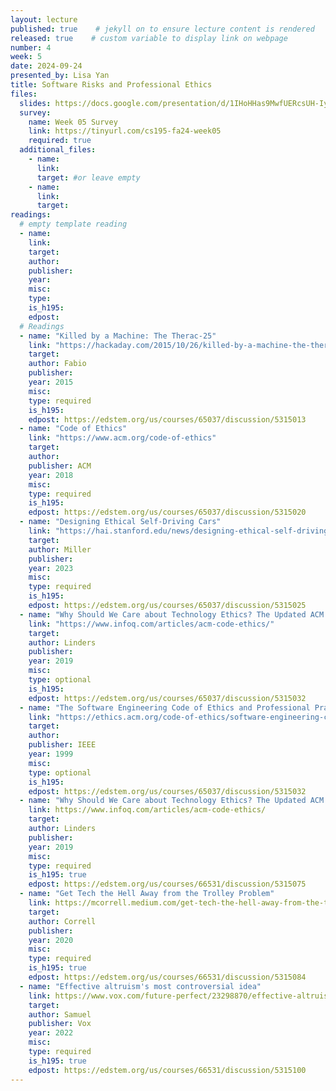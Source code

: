 ```yaml
---
layout: lecture
published: true    # jekyll on to ensure lecture content is rendered
released: true    # custom variable to display link on webpage
number: 4
week: 5
date: 2024-09-24
presented_by: Lisa Yan
title: Software Risks and Professional Ethics
files:
  slides: https://docs.google.com/presentation/d/1IHoHHas9MwfUERcsUH-IyzzpGxN2HRHUJnie_qWNtjE/edit?usp=sharing
  survey:
    name: Week 05 Survey
    link: https://tinyurl.com/cs195-fa24-week05
    required: true
  additional_files:
    - name: 
      link: 
      target: #or leave empty
    - name: 
      link: 
      target:
readings:
  # empty template reading 
  - name: 
    link:
    target:
    author:
    publisher: 
    year: 
    misc: 
    type: 
    is_h195: 
    edpost:
  # Readings
  - name: "Killed by a Machine: The Therac-25"
    link: "https://hackaday.com/2015/10/26/killed-by-a-machine-the-therac-25/"
    target:
    author: Fabio
    publisher: 
    year: 2015
    misc: 
    type: required
    is_h195:
    edpost: https://edstem.org/us/courses/65037/discussion/5315013
  - name: "Code of Ethics"
    link: "https://www.acm.org/code-of-ethics"
    target:
    author: 
    publisher: ACM
    year: 2018
    misc: 
    type: required
    is_h195: 
    edpost: https://edstem.org/us/courses/65037/discussion/5315020
  - name: "Designing Ethical Self-Driving Cars"
    link: "https://hai.stanford.edu/news/designing-ethical-self-driving-cars"
    target:
    author: Miller
    publisher: 
    year: 2023
    misc: 
    type: required
    is_h195: 
    edpost: https://edstem.org/us/courses/65037/discussion/5315025
  - name: "Why Should We Care about Technology Ethics? The Updated ACM Code of Ethics"
    link: "https://www.infoq.com/articles/acm-code-ethics/"
    target:
    author: Linders
    publisher: 
    year: 2019
    misc: 
    type: optional
    is_h195: 
    edpost: https://edstem.org/us/courses/65037/discussion/5315032
  - name: "The Software Engineering Code of Ethics and Professional Practice"
    link: "https://ethics.acm.org/code-of-ethics/software-engineering-code/"
    target:
    author: 
    publisher: IEEE
    year: 1999
    misc: 
    type: optional
    is_h195: 
    edpost: https://edstem.org/us/courses/65037/discussion/5315032
  - name: "Why Should We Care about Technology Ethics? The Updated ACM Code of Ethics"
    link: https://www.infoq.com/articles/acm-code-ethics/
    target:
    author: Linders
    publisher: 
    year: 2019
    misc: 
    type: required
    is_h195: true
    edpost: https://edstem.org/us/courses/66531/discussion/5315075
  - name: "Get Tech the Hell Away from the Trolley Problem"
    link: https://mcorrell.medium.com/get-tech-the-hell-away-from-the-trolley-problem-f7e1f6e5522d
    target:
    author: Correll 
    publisher: 
    year: 2020
    misc: 
    type: required
    is_h195: true
    edpost: https://edstem.org/us/courses/66531/discussion/5315084
  - name: "Effective altruism's most controversial idea"
    link: https://www.vox.com/future-perfect/23298870/effective-altruism-longtermism-will-macaskill-future
    target:
    author: Samuel
    publisher: Vox
    year: 2022
    misc: 
    type: required
    is_h195: true
    edpost: https://edstem.org/us/courses/66531/discussion/5315100
---
```


<!-- information here -->

